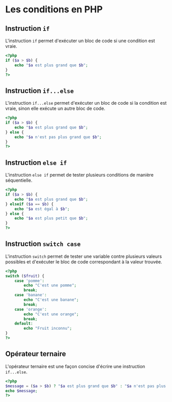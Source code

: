 # Les conditions en PHP

## Instruction `if`

L'instruction `if` permet d'exécuter un bloc de code si une condition est vraie.

```php
<?php
if ($a > $b) {
    echo "$a est plus grand que $b";
}
?>
```

## Instruction `if...else`

L'instruction `if...else` permet d'exécuter un bloc de code si la condition est vraie, sinon elle exécute un autre bloc de code.

```php
<?php
if ($a > $b) {
    echo "$a est plus grand que $b";
} else {
    echo "$a n'est pas plus grand que $b";
}
?>
```

## Instruction `else if`

L'instruction `else if` permet de tester plusieurs conditions de manière séquentielle.

```php
<?php
if ($a > $b) {
    echo "$a est plus grand que $b";
} elseif ($a == $b) {
    echo "$a est égal à $b";
} else {
    echo "$a est plus petit que $b";
}
?>
```

## Instruction `switch case`

L'instruction `switch` permet de tester une variable contre plusieurs valeurs possibles et d'exécuter le bloc de code correspondant à la valeur trouvée.

```php
<?php
switch ($fruit) {
    case 'pomme':
        echo "C'est une pomme";
        break;
    case 'banane':
        echo "C'est une banane";
        break;
    case 'orange':
        echo "C'est une orange";
        break;
    default:
        echo "Fruit inconnu";
}
?>
```

## Opérateur ternaire

L'opérateur ternaire est une façon concise d'écrire une instruction `if...else`.

```php
<?php
$message = ($a > $b) ? "$a est plus grand que $b" : "$a n'est pas plus grand que $b";
echo $message;
?>
```
